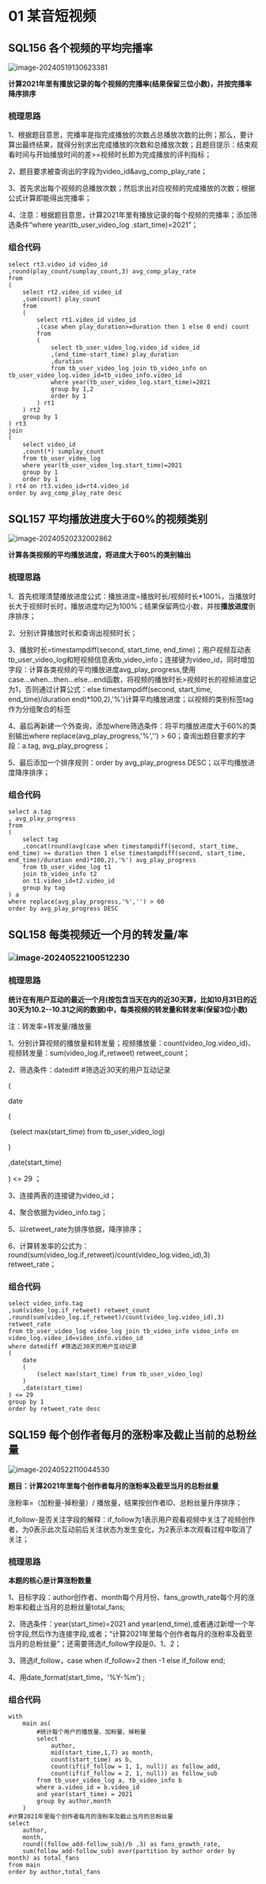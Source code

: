 # 01 某音短视频

## SQL156 各个视频的平均完播率

![image-20240519130623381](C:\Users\victory\AppData\Roaming\Typora\typora-user-images\image-20240519130623381.png)

**计算2021年里有播放记录的每个视频的完播率(结果保留三位小数)，并按完播率降序排序**

### 梳理思路

1、根据题目意思，完播率是指完成播放的次数占总播放次数的比例；那么，要计算出最终结果，就得分别求出完成播放的次数和总播放次数；且题目提示：结束观看时间与开始播放时间的差>=视频时长即为完成播放的评判指标；

2、题目要求被查询出的字段为video_id&avg_comp_play_rate；

3、首先求出每个视频的总播放次数；然后求出对应视频的完成播放的次数；根据公式计算即能得出完播率；

4、注意：根据题目意思，计算2021年里有播放记录的每个视频的完播率；添加筛选条件“where year(tb_user_video_log .start_time)=2021”；



### 组合代码

~~~mysql
select rt3.video_id video_id
,round(play_count/sumplay_count,3) avg_comp_play_rate
from
(
    select rt2.video_id video_id
    ,sum(count) play_count
    from
    (
        select rt1.video_id video_id
        ,(case when play_duration>=duration then 1 else 0 end) count
        from
        (
            select tb_user_video_log.video_id video_id
            ,(end_time-start_time) play_duration
            ,duration
            from tb_user_video_log join tb_video_info on tb_user_video_log.video_id=tb_video_info.video_id
            where year(tb_user_video_log.start_time)=2021
            group by 1,2
            order by 1
        ) rt1
    ) rt2
    group by 1
) rt3
join
(
    select video_id
    ,count(*) sumplay_count
    from tb_user_video_log
    where year(tb_user_video_log.start_time)=2021
    group by 1
    order by 1
) rt4 on rt3.video_id=rt4.video_id
order by avg_comp_play_rate desc
~~~



## **SQL157** **平均播放进度大于60%的视频类别**

![image-20240520232002862](C:\Users\victory\AppData\Roaming\Typora\typora-user-images\image-20240520232002862.png)

**计算各类视频的平均播放进度，将进度大于60%的类别输出**

### 梳理思路

1、首先梳理清楚播放进度公式：播放进度=播放时长/视频时长*100%，当播放时长大于视频时长时，播放进度均记为100%；结果保留两位小数，并按**播放进度**倒序排序；

2、分别计算播放时长和查询出视频时长；

3、播放时长=timestampdiff(second, start_time, end_time)；用户视频互动表tb_user_video_log和短视频信息表tb_video_info；连接键为video_id，同时增加字段：计算各类视频的平均播放进度avg_play_progress,使用case...when...then...else...end函数，将视频的播放时长>视频时长的视频进度记为1，否则通过计算公式：else timestampdiff(second, start_time, end_time)/duration end)*100,2),'%')计算平均播放进度；以视频的类别标签tag作为分组聚合的标签

4、最后再新建一个外查询，添加where筛选条件：将平均播放进度大于60%的类别输出where replace(avg_play_progress,'%','') > 60；查询出题目要求的字段：a.tag, avg_play_progress；

5、最后添加一个排序规则：order by avg_play_progress DESC；以平均播放进度降序排序；

### 组合代码

~~~mysql
select a.tag
, avg_play_progress
from 
(
    select tag
    ,concat(round(avg(case when timestampdiff(second, start_time, end_time) >= duration then 1 else timestampdiff(second, start_time, end_time)/duration end)*100,2),'%') avg_play_progress
    from tb_user_video_log t1
    join tb_video_info t2
    on t1.video_id=t2.video_id
    group by tag
) a
where replace(avg_play_progress,'%','') > 60
order by avg_play_progress DESC
~~~



## **SQL158** **每类视频近一个月的转发量/率**

### ![image-20240522100512230](C:\Users\victory\AppData\Roaming\Typora\typora-user-images\image-20240522100512230.png)

### 梳理思路

**统计在有用户互动的最近一个月(按包含当天在内的近30天算，比如10月31日的近30天为10.2--10.31之间的数据)中，每类视频的转发量和转发率(保留3位小数)**

注：转发率=转发量/播放量

1、分别计算视频的播放量和转发量；视频播放量：count(video_log.video_id)、视频转发量：sum(video_log.if_retweet) retweet_count；

2、筛选条件：datediff #筛选近30天的用户互动记录

(

  date

  (

​    (select max(start_time) from tb_user_video_log)

  )

  ,date(start_time)

) <= 29 ；

3、连接两表的连接键为video_id；

4、聚合依据为video_info.tag；

5、以retweet_rate为排序依据，降序排序；

6、计算转发率的公式为：round(sum(video_log.if_retweet)/count(video_log.video_id),3) retweet_rate；



### 组合代码

~~~mysql
select video_info.tag
,sum(video_log.if_retweet) retweet_count
,round(sum(video_log.if_retweet)/count(video_log.video_id),3) retweet_rate
from tb_user_video_log video_log join tb_video_info video_info on
video_log.video_id=video_info.video_id
where datediff #筛选近30天的用户互动记录
(
    date
    (
        (select max(start_time) from tb_user_video_log)
    )
    ,date(start_time)
) <= 29
group by 1
order by retweet_rate desc
~~~



## **SQL159** **每个创作者每月的涨粉率及截止当前的总粉丝量**

![image-20240522110044530](C:\Users\victory\AppData\Roaming\Typora\typora-user-images\image-20240522110044530.png)

**题目：计算2021年里每个创作者每月的涨粉率及截至当月的总粉丝量**

涨粉率=（加粉量-掉粉量）/ 播放量，结果按创作者ID、总粉丝量升序排序；

if_follow-是否关注字段的解释：if_follow为1表示用户观看视频中关注了视频创作者，为0表示此次互动前后关注状态为发生变化，为2表示本次观看过程中取消了关注；

### 梳理思路

**本题的核心是计算涨粉数量**

1、目标字段：author创作者、month每个月月份、fans_growth_rate每个月的涨粉率和截止当月的总粉丝量total_fans;

2、筛选条件：year(start_time)=2021 and year(end_time),或者通过新增一个年份字段,然后作为连接字段,或者；“计算2021年里每个创作者每月的涨粉率及截至当月的总粉丝量”；还需要筛选if_follow字段是0、1、2；

3、筛选if_follow，case when if_follow=2 then -1 else if_follow end;

4、用date_format(start_time，'%Y-%m') ;



### 组合代码

~~~mysql
with
    main as(
        #统计每个用户的播放量、加粉量、掉粉量
        select 
            author,
            mid(start_time,1,7) as month,
            count(start_time) as b,
            count(if(if_follow = 1, 1, null)) as follow_add,
            count(if(if_follow = 2, 1, null)) as follow_sub
        from tb_user_video_log a, tb_video_info b
        where a.video_id = b.video_id
        and year(start_time) = 2021
        group by author,month
    )
#计算2021年里每个创作者每月的涨粉率及截止当月的总粉丝量
select 
    author,
    month,
    round((follow_add-follow_sub)/b ,3) as fans_growth_rate,
    sum(follow_add-follow_sub) over(partition by author order by month) as total_fans
from main
order by author,total_fans
~~~

